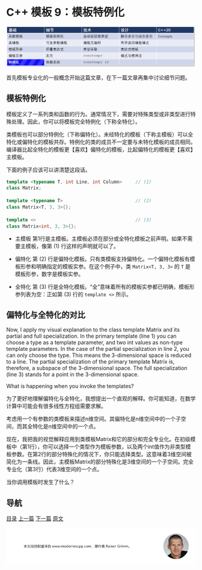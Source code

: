 # C++ 模板 9：模板特例化

![特例化](img/特例化.png)

首先模板专业化的一般概念开始这篇文章，在下一篇文章再集中讨论细节问题。

## 模板特例化

模板定义了一系列类和函数的行为。通常情况下，需要对特殊类型或非类型进行特殊处理。因此，你可以将模板完全特例化（下称全特化）。

类模板也可以部分特例化（下称偏特化）。未经特化的模板（下称主模板）可以全特化或偏特化的模板共存。特例化的类的成员不一定要与未特化模板的成员相同。编译器比起全特化的模板更【喜欢】偏特化的模板，比起偏特化的模板更【喜欢】主模板。

下面的例子应该可以讲清楚这段话。

```C++
template <typename T, int Line, int Column>     // (1)
class Matrix;

template <typename T>                           // (2)
class Matrix<T, 3, 3>{};

template <>                                     // (3)
class Matrix<int, 3, 3>{};
```

* 主模板
  第1行是主模板。主模板必须在部分或全特化模板之前声明。如果不需要主模板，像第 (1) 行这样的声明就可以了。

* 偏特化
  第 (2) 行是偏特化模板。只有类模板支持偏特化。一个偏特化模板有模板形参和明确指定的模板实参。在这个例子中，类 `Matrix<T, 3, 3>` 的 `T` 是模板形参，数字是模板实参。

* 全特化
  第 (3) 行是全特化模板。“全”意味着所有的模板实参都已明确，模板形参列表为空：正如第 (3) 行的 `template <>` 所示。

## 偏特化与全特化的对比

Now, I apply my visual explanation to the class template Matrix and its partial and full specialization. In the primary template (line 1) you can choose a type as a template parameter, and two int values as non-type template parameters. In the case of the partial specialization in line 2, you can only choose the type. This means the 3-dimensional space is reduced to a line. The partial specialization of the primary template Matrix is, therefore, a subspace of the 3-dimensional space. The full specialization (line 3) stands for a point in the 3-dimensional space. 

What is happening when you invoke the templates?

为了更好地理解偏特化与全特化，我想提出一个直观的解释。你可能知道，在数学计算中可能会有很多线性方程组需要求解。

考虑用一个有参数的类模板来描述n维空间。其偏特化是n维空间中的一个子空间，而其全特化是n维空间中的一个点。

现在，我把我的视觉解释应用到类模板Matrix和它的部分和完全专业化。在初级模板中（第1行），你可以选择一个类型作为模板参数，以及两个int值作为非类型模板参数。在第2行的部分特殊化的情况下，你只能选择类型。这意味着3维空间被简化为一条线。因此，主模板Matrix的部分特殊化是3维空间的一个子空间。完全专业化（第3行）代表3维空间的一个点。

当你调用模板时发生了什么？

























## 导航

[目录](目录.md)	[上一篇](模板8.md)	[下一篇](10.md)	[原文](http://www.modernescpp.com/index.php/template-specialization)

![](./img/tail.png)